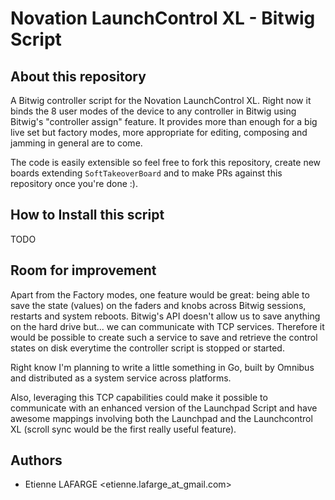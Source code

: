 Novation LaunchControl XL - Bitwig Script
=========================================

About this repository
---------------------

A Bitwig controller script for the Novation LaunchControl XL. Right now it
binds the 8 user modes of the device to any controller in Bitwig using Bitwig's
"controller assign" feature. It provides more than enough for a big live set but
factory modes, more appropriate for editing, composing and jamming in general
are to come.

The code is easily extensible so feel free to fork this repository, create new
boards extending `SoftTakeoverBoard` and to make PRs against this repository
once you're done :).

How to Install this script
--------------------------

TODO

Room for improvement
--------------------

Apart from the Factory modes, one feature would be great: being able to save the
state (values) on the faders and knobs across Bitwig sessions, restarts and
system reboots. Bitwig's API doesn't allow us to save anything on the hard drive
but... we can communicate with TCP services.
Therefore it would be possible to create such a service to save and retrieve
the control states on disk everytime the controller script is stopped or
started.

Right know I'm planning to write a little something in Go, built by Omnibus and
distributed as a system service across platforms.

Also, leveraging this TCP capabilities could make it possible to communicate
with an enhanced version of the Launchpad Script and have awesome mappings
involving both the Launchpad and the Launchcontrol XL (scroll sync would be the
first really useful feature).

Authors
-------

* Etienne LAFARGE <etienne.lafarge\_at\_gmail.com>
